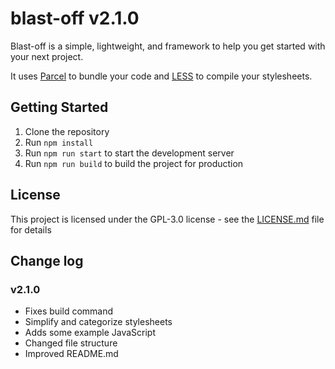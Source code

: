 # blast-off v2.1.0

Blast-off is a simple, lightweight, and framework to help you get started with your next project.

It uses [Parcel](https://parceljs.org/) to bundle your code and [LESS](http://lesscss.org/) to compile your stylesheets.

## Getting Started
1. Clone the repository
2. Run `npm install`
3. Run `npm run start` to start the development server
4. Run `npm run build` to build the project for production

## License
This project is licensed under the GPL-3.0 license - see the [LICENSE.md](LICENSE.md) file for details

## Change log
### v2.1.0
- Fixes build command
- Simplify and categorize stylesheets
- Adds some example JavaScript
- Changed file structure
- Improved README.md
